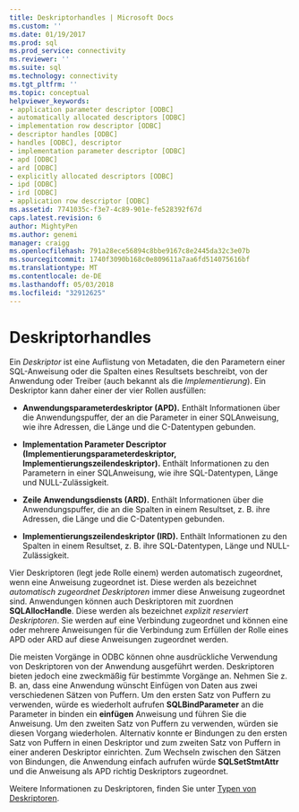 ```yaml
---
title: Deskriptorhandles | Microsoft Docs
ms.custom: ''
ms.date: 01/19/2017
ms.prod: sql
ms.prod_service: connectivity
ms.reviewer: ''
ms.suite: sql
ms.technology: connectivity
ms.tgt_pltfrm: ''
ms.topic: conceptual
helpviewer_keywords:
- application parameter descriptor [ODBC]
- automatically allocated descriptors [ODBC]
- implementation row descriptor [ODBC]
- descriptor handles [ODBC]
- handles [ODBC], descriptor
- implementation parameter descriptor [ODBC]
- apd [ODBC]
- ard [ODBC]
- explicitly allocated descriptors [ODBC]
- ipd [ODBC]
- ird [ODBC]
- application row descriptor [ODBC]
ms.assetid: 7741035c-f3e7-4c89-901e-fe528392f67d
caps.latest.revision: 6
author: MightyPen
ms.author: genemi
manager: craigg
ms.openlocfilehash: 791a28ece56894c8bbe9167c8e2445da32c3e07b
ms.sourcegitcommit: 1740f3090b168c0e809611a7aa6fd514075616bf
ms.translationtype: MT
ms.contentlocale: de-DE
ms.lasthandoff: 05/03/2018
ms.locfileid: "32912625"
---
```

# <a name="descriptor-handles"></a>Deskriptorhandles
Ein *Deskriptor* ist eine Auflistung von Metadaten, die den Parametern einer SQL-Anweisung oder die Spalten eines Resultsets beschreibt, von der Anwendung oder Treiber (auch bekannt als die *Implementierung*). Ein Deskriptor kann daher einer der vier Rollen ausfüllen:  
  
-   **Anwendungsparameterdeskriptor (APD).** Enthält Informationen über die Anwendungspuffer, der an die Parameter in einer SQL­Anweisung, wie ihre Adressen, die Länge und die C-Datentypen gebunden.  
  
-   **Implementation Parameter Descriptor (Implementierungsparameterdeskriptor, Implementierungszeilendeskriptor).** Enthält Informationen zu den Parametern in einer SQL­Anweisung, wie ihre SQL-Datentypen, Länge und NULL-Zulässigkeit.  
  
-   **Zeile Anwendungsdiensts (ARD).** Enthält Informationen über die Anwendungspuffer, die an die Spalten in einem Resultset, z. B. ihre Adressen, die Länge und die C-Datentypen gebunden.  
  
-   **Implementierungszeilendeskriptor (IRD).** Enthält Informationen zu den Spalten in einem Resultset, z. B. ihre SQL-Datentypen, Länge und NULL-Zulässigkeit.  
  
 Vier Deskriptoren (legt jede Rolle einem) werden automatisch zugeordnet, wenn eine Anweisung zugeordnet ist. Diese werden als bezeichnet *automatisch zugeordnet Deskriptoren* immer diese Anweisung zugeordnet sind. Anwendungen können auch Deskriptoren mit zuordnen **SQLAllocHandle**. Diese werden als bezeichnet *explizit reserviert Deskriptoren*. Sie werden auf eine Verbindung zugeordnet und können eine oder mehrere Anweisungen für die Verbindung zum Erfüllen der Rolle eines APD oder ARD auf diese Anweisungen zugeordnet werden.  
  
 Die meisten Vorgänge in ODBC können ohne ausdrückliche Verwendung von Deskriptoren von der Anwendung ausgeführt werden. Deskriptoren bieten jedoch eine zweckmäßig für bestimmte Vorgänge an. Nehmen Sie z. B. an, dass eine Anwendung wünscht Einfügen von Daten aus zwei verschiedenen Sätzen von Puffern. Um den ersten Satz von Puffern zu verwenden, würde es wiederholt aufrufen **SQLBindParameter** an die Parameter in binden ein **einfügen** Anweisung und führen Sie die Anweisung. Um den zweiten Satz von Puffern zu verwenden, würden sie diesen Vorgang wiederholen. Alternativ konnte er Bindungen zu den ersten Satz von Puffern in einen Deskriptor und zum zweiten Satz von Puffern in einer anderen Deskriptor einrichten. Zum Wechseln zwischen den Sätzen von Bindungen, die Anwendung einfach aufrufen würde **SQLSetStmtAttr** und die Anweisung als APD richtig Deskriptors zugeordnet.  
  
 Weitere Informationen zu Deskriptoren, finden Sie unter [Typen von Deskriptoren](../../../odbc/reference/develop-app/types-of-descriptors.md).
